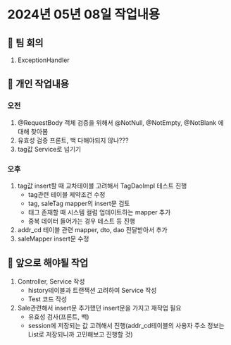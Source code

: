 # 2024년 05년 08일 작업내용
## :cheese: 팀 회의
1. ExceptionHandler

## :turtle: 개인 작업내용
### 오전
1. @RequestBody 객체 검증을 위해서 @NotNull, @NotEmpty, @NotBlank 에 대해 찾아봄
2. 유효성 검증 프론트, 백 다해야되지 않나???
3. tag값 Service로 넘기기

### 오후
1. tag값 insert할 때 교차테이블 고려해서 TagDaoImpl 테스트 진행
    - tag관련 테이블 제약조건 수정
    - tag, saleTag mapper의 insert문 검토
    - 태그 존재할 때 시스템 컬럼 업데이트하는 mapper 추가
    - 중복 데이터 들어가는 경우 테스트 등 진행
2. addr_cd 테이블 관련 mapper, dto, dao 전달받아서 추가
3. saleMapper insert문 수정


## :rainbow: 앞으로 해야될 작업
1. Controller, Service 작성
    - history테이블과 트랜잭션 고려하여 Service 작성
    - Test 코드 작성
2. Sale관련해서 insert문 추가했던 insert문을 가지고 재작업 필요
    - 유효성 검사(프론트, 백)
    - session에 저장되는 값 고려해서 진행(addr_cd테이블의 사용자 주소 정보는 List로 저장되니까 고민해보고 진행할 것)